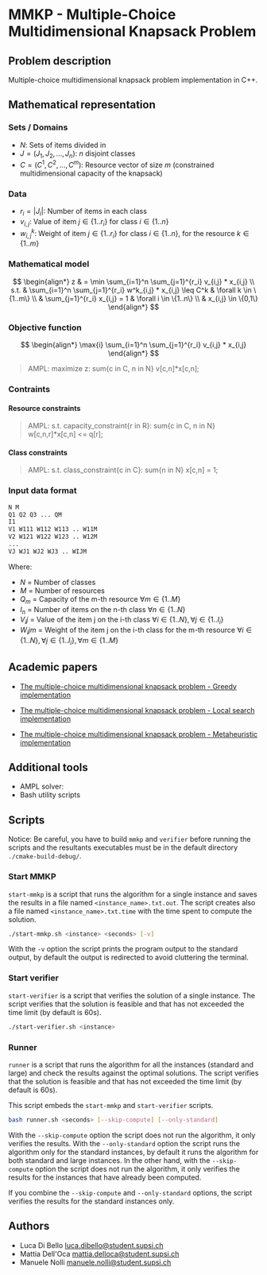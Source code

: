 # MMKP - Multiple-Choice Multidimensional Knapsack Problem

## Problem description

Multiple-choice multidimensional knapsack problem implementation in C++.

## Mathematical representation

### Sets / Domains

* $N$: Sets of items divided in
* $J = (J_1, J_2, ..., J_n)$: $n$ disjoint classes
* $C = (C^1, C^2, ..., C^m)$: Resource vector of size $m$ (constrained multidimensional capacity of the knapsack)

### Data

* $r_i = |J_i|$: Number of items in each class
* $v_{i,j}$: Value of item $j \in \{1..r_i\}$ for class $i \in \{1..n\}$
* $w^k_{i,j}$: Weight of item $j \in \{1..r_i\}$ for class $i \in \{1..n\}$, for the resource $k \in \{1..m\}$

### Mathematical model

$$
\begin{align*}
    z & = \min \sum_{i=1}^n \sum_{j=1}^{r_i} v_{i,j} * x_{i,j} \\
    s.t. & \sum_{i=1}^n \sum_{j=1}^{r_i} w^k_{i,j} * x_{i,j} \leq C^k & \forall k \in \{1..m\} \\
    & \sum_{j=1}^{r_i} x_{i,j} = 1 & \forall i \in \{1..n\} \\
    & x_{i,j} \in \{0,1\}
\end{align*}
$$

### Objective function
$$
\begin{align*}
\max{i} \sum_{i=1}^n \sum_{j=1}^{r_i} v_{i,j} * x_{i,j}
\end{align*}
$$

> AMPL: maximize z: sum{c in C, n in N} v[c,n]*x[c,n];


### Contraints

#### Resource constraints

> AMPL: s.t. capacity_constraint{r in R}:
  sum{c in C, n in N} w[c,n,r]*x[c,n] <= q[r];


#### Class constraints

> AMPL: s.t. class_constraint{c in C}:
  sum{n in N} x[c,n] = 1;

### Input data format

```latex
N M 
Q1 Q2 Q3 ... QM
I1
V1 W111 W112 W113 .. W11M
V2 W121 W122 W123 .. W12M
...
VJ WJ1 WJ2 WJ3 .. WIJM
```

Where:

* $N$ = Number of classes
* $M$ = Number of resources
* $Q_m$ = Capacity of the m-th resource $\forall m \in \{1..M\}$
* $I_n$ = Number of items on the n-th class $\forall n \in \{1..N\}$
* $V_ij$ = Value of the item j on the i-th class $\forall i \in \{1..N\}, \forall j \in \{1..I_i\}$
* $W_ijm$ = Weight of the item j on the i-th class for the m-th resource $\forall i \in \{1..N\}, \forall j \in \{1..I_i\}, \forall m \in \{1..M\}$

## Academic papers

* [The multiple-choice multidimensional knapsack problem - Greedy implementation](./docs/MMKP_Greedy.pdf)

* [The multiple-choice multidimensional knapsack problem - Local search implementation](./docs/MMKP_LocalSearch.pdf)

* [The multiple-choice multidimensional knapsack problem - Metaheuristic implementation](./docs/MMKP_Metaheuristic.pdf)

## Additional tools

- AMPL solver:
- Bash utility scripts

## Scripts

Notice: Be careful, you have to build `mmkp` and `verifier` before running the scripts and the resultants executables must be in the default directory `./cmake-build-debug/`.

### Start MMKP

`start-mmkp` is a script that runs the algorithm for a single instance and saves the results in a file named `<instance_name>.txt.out`. The script creates also a file named `<instance_name>.txt.time` with the time spent to compute the solution.

```bash
./start-mmkp.sh <instance> <seconds> [-v]
```

With the `-v` option the script prints the program output to the standard output, by default the output is redirected to avoid cluttering the terminal. 

### Start verifier

`start-verifier` is a script that verifies the solution of a single instance. The script verifies that the solution is feasible and that has not exceeded the time limit (by default is 60s).

```bash
./start-verifier.sh <instance>
```

### Runner

`runner` is a script that runs the algorithm for all the instances (standard and large) and check the results against the optimal solutions. The script verifies that the solution is feasible and that has not exceeded the time limit (by default is 60s).

This script embeds the `start-mmkp` and `start-verifier` scripts.

```bash
bash runner.sh <seconds> [--skip-compute] [--only-standard]
```

With the `--skip-compute` option the script does not run the algorithm, it only verifies the results. With the `--only-standard` option the script runs the algorithm only for the standard instances, by default it runs the algorithm for both standard and large instances.
In the other hand, with the `--skip-compute` option the script does not run the algorithm, it only verifies the results for the instances that have already been computed.

If you combine the `--skip-compute` and `--only-standard` options, the script verifies the results for the standard instances only. 

## Authors

- Luca Di Bello <luca.dibello@student.supsi.ch>
- Mattia Dell'Oca <mattia.delloca@student.supsi.ch>
- Manuele Nolli <manuele.nolli@student.supsi.ch>